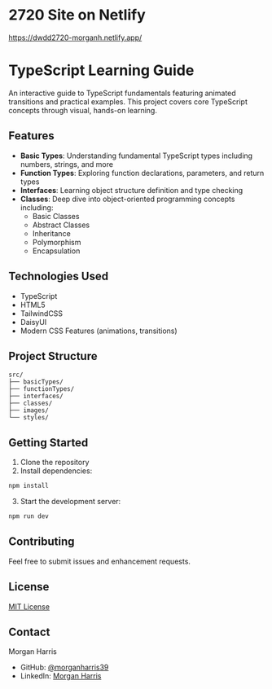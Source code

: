 # 2720 Site on Netlify

https://dwdd2720-morganh.netlify.app/

# TypeScript Learning Guide

An interactive guide to TypeScript fundamentals featuring animated transitions and practical examples. This project covers core TypeScript concepts through visual, hands-on learning.

## Features

- **Basic Types**: Understanding fundamental TypeScript types including numbers, strings, and more
- **Function Types**: Exploring function declarations, parameters, and return types
- **Interfaces**: Learning object structure definition and type checking
- **Classes**: Deep dive into object-oriented programming concepts including:
  - Basic Classes
  - Abstract Classes
  - Inheritance
  - Polymorphism
  - Encapsulation

## Technologies Used

- TypeScript
- HTML5
- TailwindCSS
- DaisyUI
- Modern CSS Features (animations, transitions)

## Project Structure

```
src/
├── basicTypes/
├── functionTypes/
├── interfaces/
├── classes/
├── images/
└── styles/
```

## Getting Started

1. Clone the repository
2. Install dependencies:
```bash
npm install
```
3. Start the development server:
```bash
npm run dev
```

## Contributing

Feel free to submit issues and enhancement requests.

## License

[MIT License](LICENSE)

## Contact

Morgan Harris
- GitHub: [@morganharris39](https://github.com/morganharris39)
- LinkedIn: [Morgan Harris](https://www.linkedin.com/in/morgan-harris-0a2116247/)